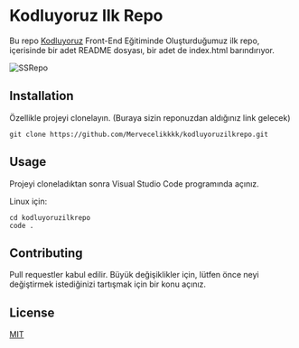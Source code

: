 # Kodluyoruz Ilk Repo
Bu repo [Kodluyoruz](https://app.patika.dev/egitimler/baslangic-seviye-frontend-web-development-patikasi) Front-End Eğitiminde Oluşturduğumuz ilk repo, içerisinde bir adet README dosyası, bir adet de index.html barındırıyor.

![SSRepo](https://user-images.githubusercontent.com/51165242/156205264-481e3c9b-2c1d-452c-931f-416ea51fdd4d.png)

## Installation
Özellikle projeyi clonelayın. (Buraya sizin reponuzdan aldığınız link gelecek)
```
git clone https://github.com/Mervecelikkkk/kodluyoruzilkrepo.git
```
## Usage
Projeyi cloneladıktan sonra Visual Studio Code programında açınız.

Linux için:

```
cd kodluyoruzilkrepo
code .
```
## Contributing
Pull requestler kabul edilir. Büyük değişiklikler için, lütfen önce neyi değiştirmek istediğinizi tartışmak için bir konu açınız.
## License
[MIT](https://github.com/Mervecelikkkk/kodluyoruzilkrepo/blob/main/LICENSE)
